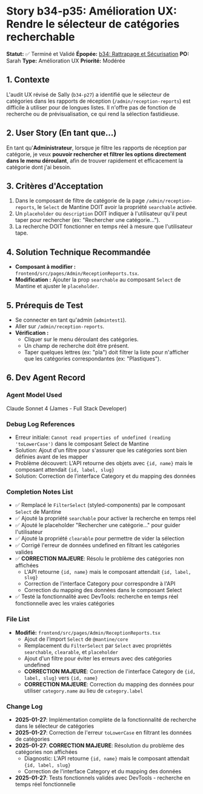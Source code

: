 # Story b34-p35: Amélioration UX: Rendre le sélecteur de catégories recherchable

**Statut:** ✅ Terminé et Validé
**Épopée:** [b34: Rattrapage et Sécurisation](./../epics/epic-b34-rattrapage-securisation.md)
**PO:** Sarah
**Type:** Amélioration UX
**Priorité:** Modérée

## 1. Contexte

L'audit UX révisé de Sally (`b34-p27`) a identifié que le sélecteur de catégories dans les rapports de réception (`/admin/reception-reports`) est difficile à utiliser pour de longues listes. Il n'offre pas de fonction de recherche ou de prévisualisation, ce qui rend la sélection fastidieuse.

## 2. User Story (En tant que...)

En tant qu'**Administrateur**, lorsque je filtre les rapports de réception par catégorie, je veux **pouvoir rechercher et filtrer les options directement dans le menu déroulant**, afin de trouver rapidement et efficacement la catégorie dont j'ai besoin.

## 3. Critères d'Acceptation

1.  Dans le composant de filtre de catégorie de la page `/admin/reception-reports`, le `Select` de Mantine DOIT avoir la propriété `searchable` activée.
2.  Un `placeholder` ou `description` DOIT indiquer à l'utilisateur qu'il peut taper pour rechercher (ex: "Rechercher une catégorie...").
3.  La recherche DOIT fonctionner en temps réel à mesure que l'utilisateur tape.

## 4. Solution Technique Recommandée

-   **Composant à modifier :** `frontend/src/pages/Admin/ReceptionReports.tsx`.
-   **Modification :** Ajouter la prop `searchable` au composant `Select` de Mantine et ajuster le `placeholder`.

## 5. Prérequis de Test

- Se connecter en tant qu'admin (`admintest1`).
- Aller sur `/admin/reception-reports`.
- **Vérification :**
    - Cliquer sur le menu déroulant des catégories.
    - Un champ de recherche doit être présent.
    - Taper quelques lettres (ex: "pla") doit filtrer la liste pour n'afficher que les catégories correspondantes (ex: "Plastiques").

## 6. Dev Agent Record

### Agent Model Used
Claude Sonnet 4 (James - Full Stack Developer)

### Debug Log References
- Erreur initiale: `Cannot read properties of undefined (reading 'toLowerCase')` dans le composant Select de Mantine
- Solution: Ajout d'un filtre pour s'assurer que les catégories sont bien définies avant de les mapper
- Problème découvert: L'API retourne des objets avec `{id, name}` mais le composant attendait `{id, label, slug}`
- Solution: Correction de l'interface Category et du mapping des données

### Completion Notes List
- ✅ Remplacé le `FilterSelect` (styled-components) par le composant `Select` de Mantine
- ✅ Ajouté la propriété `searchable` pour activer la recherche en temps réel
- ✅ Ajouté le placeholder "Rechercher une catégorie..." pour guider l'utilisateur
- ✅ Ajouté la propriété `clearable` pour permettre de vider la sélection
- ✅ Corrigé l'erreur de données undefined en filtrant les catégories valides
- ✅ **CORRECTION MAJEURE**: Résolu le problème des catégories non affichées
  - L'API retourne `{id, name}` mais le composant attendait `{id, label, slug}`
  - Correction de l'interface Category pour correspondre à l'API
  - Correction du mapping des données dans le composant Select
- ✅ Testé la fonctionnalité avec DevTools: recherche en temps réel fonctionnelle avec les vraies catégories

### File List
- **Modifié:** `frontend/src/pages/Admin/ReceptionReports.tsx`
  - Ajout de l'import `Select` de `@mantine/core`
  - Remplacement du `FilterSelect` par `Select` avec propriétés `searchable`, `clearable`, et `placeholder`
  - Ajout d'un filtre pour éviter les erreurs avec des catégories undefined
  - **CORRECTION MAJEURE**: Correction de l'interface Category de `{id, label, slug}` vers `{id, name}`
  - **CORRECTION MAJEURE**: Correction du mapping des données pour utiliser `category.name` au lieu de `category.label`

### Change Log
- **2025-01-27**: Implémentation complète de la fonctionnalité de recherche dans le sélecteur de catégories
- **2025-01-27**: Correction de l'erreur `toLowerCase` en filtrant les données de catégories
- **2025-01-27**: **CORRECTION MAJEURE**: Résolution du problème des catégories non affichées
  - Diagnostic: L'API retourne `{id, name}` mais le composant attendait `{id, label, slug}`
  - Correction de l'interface Category et du mapping des données
- **2025-01-27**: Tests fonctionnels validés avec DevTools - recherche en temps réel fonctionnelle
